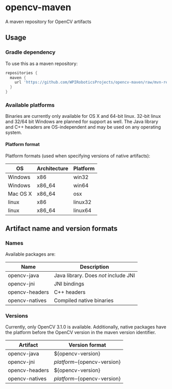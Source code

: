 # opencv-maven
A maven repository for OpenCV artifacts


## Usage
### Gradle dependency

To use this as a maven repository:

```groovy
repositories {
  maven {
    url 'https://github.com/WPIRoboticsProjects/opencv-maven/raw/mvn-repo'
  }
}
```

### Available platforms

Binaries are currently only available for OS X and 64-bit linux. 32-bit linux and 32/64 bit Windows are planned for support as well. The Java library and C++ headers are OS-independent and may be used on any operating system.

#### Platform format

Platform formats (used when specifying versions of native artifacts):

| OS | Architecture | Platform |
|---|---|---|
| Windows | x86 | win32 |
| Windows | x86_64 | win64 |
| Mac OS X | x86_64 | osx |
| linux | x86 | linux32 | 
| linux | x86_64 | linux64 |

## Artifact name and version formats

### Names

Available packages are:

| Name | Description |
|---|---|
| opencv-java | Java library. Does _not_ include JNI |
| opencv-jni | JNI bindings |
| opencv-headers | C++ headers |
| opencv-natives | Compiled native binaries |

### Versions

Currently, only OpenCV 3.1.0 is available. Additionally, native packages have the platform before the OpenCV version in the maven version identifier.

| Artifact | Version format |
|---|---|
| opencv-java | ${opencv-version} | 
| opencv-jni | ${platform}-${opencv-version} |
| opencv-headers | ${opencv-version} |
| opencv-natives | ${platform}-${opencv-version} |
